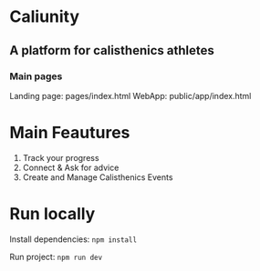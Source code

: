 # Caliunity

## A platform for calisthenics athletes

### Main pages

Landing page: pages/index.html
WebApp: public/app/index.html

# Main Feautures

1. Track your progress
2. Connect & Ask for advice
3. Create and Manage Calisthenics Events

# Run locally

Install dependencies:
`npm install`

Run project:
`npm run dev`

